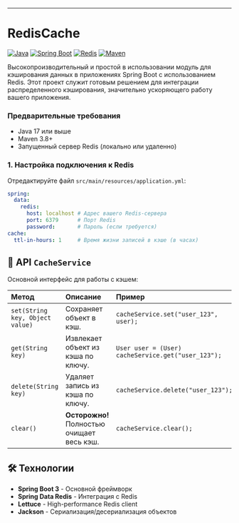 
---

# RedisCache 

[![Java](https://img.shields.io/badge/Java-17%2B-orange?logo=openjdk)](https://www.java.com/)
[![Spring Boot](https://img.shields.io/badge/Spring%20Boot-3.1.5-brightgreen?logo=springboot)](https://spring.io/projects/spring-boot)
[![Redis](https://img.shields.io/badge/Redis-7.0+-red?logo=redis)](https://redis.io/)
[![Maven](https://img.shields.io/badge/Maven-3.8%2B-blue?logo=apache-maven)](https://maven.apache.org/)

Высокопроизводительный и простой в использовании модуль для кэширования данных в приложениях Spring Boot с использованием Redis. Этот проект служит готовым решением для интеграции распределенного кэширования, значительно ускоряющего работу вашего приложения.

### Предварительные требования

*   Java 17 или выше
*   Maven 3.8+
*   Запущенный сервер Redis (локально или удаленно)

### 1. Настройка подключения к Redis

Отредактируйте файл `src/main/resources/application.yml`:

```yaml
spring:
  data:
    redis:
      host: localhost # Адрес вашего Redis-сервера
      port: 6379      # Порт Redis
      password:       # Пароль (если требуется)
cache:
  ttl-in-hours: 1     # Время жизни записей в кэше (в часах)
```

## 📖 API `CacheService`

Основной интерфейс для работы с кэшем:

| Метод | Описание | Пример |
| :--- | :--- | :--- |
| `set(String key, Object value)` | Сохраняет объект в кэш. | `cacheService.set("user_123", user);` |
| `get(String key)` | Извлекает объект из кэша по ключу. | `User user = (User) cacheService.get("user_123");` |
| `delete(String key)` | Удаляет запись из кэша по ключу. | `cacheService.delete("user_123");` |
| `clear()` | **Осторожно!** Полностью очищает весь кэш. | `cacheService.clear();` |

## 🛠 Технологии

*   **Spring Boot 3** - Основной фреймворк
*   **Spring Data Redis** - Интеграция с Redis
*   **Lettuce** - High-performance Redis client
*   **Jackson** - Сериализация/десериализация объектов
